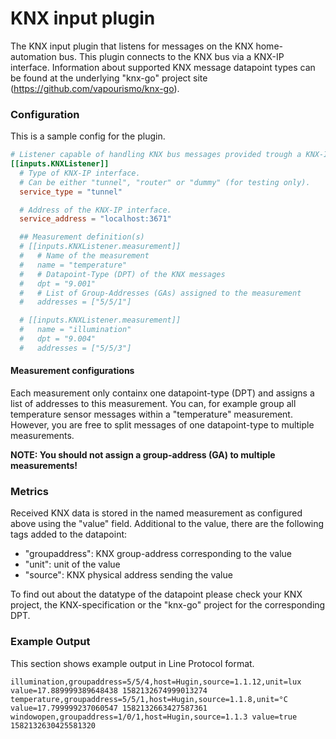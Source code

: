 # KNX input plugin

The KNX input plugin that listens for messages on the KNX home-automation bus.
This plugin connects to the KNX bus via a KNX-IP interface.
Information about supported KNX message datapoint types can be found at the
underlying "knx-go" project site (https://github.com/vapourismo/knx-go).

### Configuration

This is a sample config for the plugin.

```toml
# Listener capable of handling KNX bus messages provided trough a KNX-IP Interface.
[[inputs.KNXListener]]
  # Type of KNX-IP interface.
  # Can be either "tunnel", "router" or "dummy" (for testing only).
  service_type = "tunnel"

  # Address of the KNX-IP interface.
  service_address = "localhost:3671"

  ## Measurement definition(s)
  # [[inputs.KNXListener.measurement]]
  #   # Name of the measurement
  #   name = "temperature"
  #   # Datapoint-Type (DPT) of the KNX messages
  #   dpt = "9.001"
  #   # List of Group-Addresses (GAs) assigned to the measurement
  #   addresses = ["5/5/1"]

  # [[inputs.KNXListener.measurement]]
  #   name = "illumination"
  #   dpt = "9.004"
  #   addresses = ["5/5/3"]
```

#### Measurement configurations

Each measurement only containx one datapoint-type (DPT) and assigns a list of
addresses to this measurement. You can, for example group all temperature sensor
messages within a "temperature" measurement. However, you are free to split
messages of one datapoint-type to multiple measurements.

**NOTE: You should not assign a group-address (GA) to multiple measurements!**

### Metrics

Received KNX data is stored in the named measurement as configured above using
the "value" field. Additional to the value, there are the following tags added
to the datapoint:
  - "groupaddress": KNX group-address corresponding to the value
  - "unit":         unit of the value
  - "source":       KNX physical address sending the value

To find out about the datatype of the datapoint please check your KNX project,
the KNX-specification or the "knx-go" project for the corresponding DPT.

### Example Output

This section shows example output in Line Protocol format.

```
illumination,groupaddress=5/5/4,host=Hugin,source=1.1.12,unit=lux value=17.889999389648438 1582132674999013274
temperature,groupaddress=5/5/1,host=Hugin,source=1.1.8,unit=°C value=17.799999237060547 1582132663427587361
windowopen,groupaddress=1/0/1,host=Hugin,source=1.1.3 value=true 1582132630425581320
```
